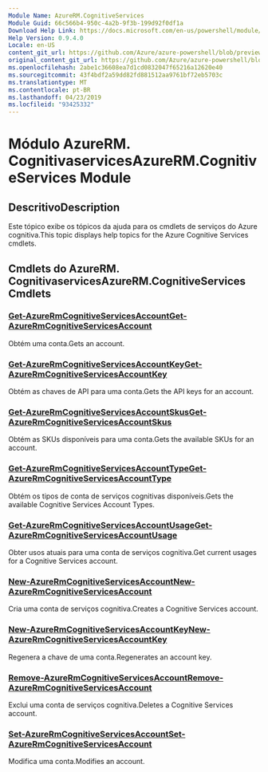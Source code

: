 ```yaml
---
Module Name: AzureRM.CognitiveServices
Module Guid: 66c566b4-950c-4a2b-9f3b-199d92f0df1a
Download Help Link: https://docs.microsoft.com/en-us/powershell/module/azurerm.cognitiveservices
Help Version: 0.9.4.0
Locale: en-US
content_git_url: https://github.com/Azure/azure-powershell/blob/preview/src/ResourceManager/CognitiveServices/Commands.Management.CognitiveServices/help/AzureRM.CognitiveServices.md
original_content_git_url: https://github.com/Azure/azure-powershell/blob/preview/src/ResourceManager/CognitiveServices/Commands.Management.CognitiveServices/help/AzureRM.CognitiveServices.md
ms.openlocfilehash: 2abe1c36608ea7d1cd0832047f65216a12620e40
ms.sourcegitcommit: 43f4bdf2a59dd82fd881512aa9761bf72eb5703c
ms.translationtype: MT
ms.contentlocale: pt-BR
ms.lasthandoff: 04/23/2019
ms.locfileid: "93425332"
---
```

# <span data-ttu-id="bb221-101">Módulo AzureRM. Cognitivaservices</span><span class="sxs-lookup"><span data-stu-id="bb221-101">AzureRM.CognitiveServices Module</span></span>
## <span data-ttu-id="bb221-102">Descritivo</span><span class="sxs-lookup"><span data-stu-id="bb221-102">Description</span></span>
<span data-ttu-id="bb221-103">Este tópico exibe os tópicos da ajuda para os cmdlets de serviços do Azure cognitiva.</span><span class="sxs-lookup"><span data-stu-id="bb221-103">This topic displays help topics for the Azure Cognitive Services cmdlets.</span></span>

## <span data-ttu-id="bb221-104">Cmdlets do AzureRM. Cognitivaservices</span><span class="sxs-lookup"><span data-stu-id="bb221-104">AzureRM.CognitiveServices Cmdlets</span></span>
### [<span data-ttu-id="bb221-105">Get-AzureRmCognitiveServicesAccount</span><span class="sxs-lookup"><span data-stu-id="bb221-105">Get-AzureRmCognitiveServicesAccount</span></span>](Get-AzureRmCognitiveServicesAccount.md)
<span data-ttu-id="bb221-106">Obtém uma conta.</span><span class="sxs-lookup"><span data-stu-id="bb221-106">Gets an account.</span></span>

### [<span data-ttu-id="bb221-107">Get-AzureRmCognitiveServicesAccountKey</span><span class="sxs-lookup"><span data-stu-id="bb221-107">Get-AzureRmCognitiveServicesAccountKey</span></span>](Get-AzureRmCognitiveServicesAccountKey.md)
<span data-ttu-id="bb221-108">Obtém as chaves de API para uma conta.</span><span class="sxs-lookup"><span data-stu-id="bb221-108">Gets the API keys for an account.</span></span>

### [<span data-ttu-id="bb221-109">Get-AzureRmCognitiveServicesAccountSkus</span><span class="sxs-lookup"><span data-stu-id="bb221-109">Get-AzureRmCognitiveServicesAccountSkus</span></span>](Get-AzureRmCognitiveServicesAccountSkus.md)
<span data-ttu-id="bb221-110">Obtém as SKUs disponíveis para uma conta.</span><span class="sxs-lookup"><span data-stu-id="bb221-110">Gets the available SKUs for an account.</span></span>

### [<span data-ttu-id="bb221-111">Get-AzureRmCognitiveServicesAccountType</span><span class="sxs-lookup"><span data-stu-id="bb221-111">Get-AzureRmCognitiveServicesAccountType</span></span>](Get-AzureRmCognitiveServicesAccountType.md)
<span data-ttu-id="bb221-112">Obtém os tipos de conta de serviços cognitivas disponíveis.</span><span class="sxs-lookup"><span data-stu-id="bb221-112">Gets the available Cognitive Services Account Types.</span></span>

### [<span data-ttu-id="bb221-113">Get-AzureRmCognitiveServicesAccountUsage</span><span class="sxs-lookup"><span data-stu-id="bb221-113">Get-AzureRmCognitiveServicesAccountUsage</span></span>](Get-AzureRmCognitiveServicesAccountUsage.md)
<span data-ttu-id="bb221-114">Obter usos atuais para uma conta de serviços cognitiva.</span><span class="sxs-lookup"><span data-stu-id="bb221-114">Get current usages for a Cognitive Services account.</span></span>

### [<span data-ttu-id="bb221-115">New-AzureRmCognitiveServicesAccount</span><span class="sxs-lookup"><span data-stu-id="bb221-115">New-AzureRmCognitiveServicesAccount</span></span>](New-AzureRmCognitiveServicesAccount.md)
<span data-ttu-id="bb221-116">Cria uma conta de serviços cognitiva.</span><span class="sxs-lookup"><span data-stu-id="bb221-116">Creates a Cognitive Services account.</span></span>

### [<span data-ttu-id="bb221-117">New-AzureRmCognitiveServicesAccountKey</span><span class="sxs-lookup"><span data-stu-id="bb221-117">New-AzureRmCognitiveServicesAccountKey</span></span>](New-AzureRmCognitiveServicesAccountKey.md)
<span data-ttu-id="bb221-118">Regenera a chave de uma conta.</span><span class="sxs-lookup"><span data-stu-id="bb221-118">Regenerates an account key.</span></span>

### [<span data-ttu-id="bb221-119">Remove-AzureRmCognitiveServicesAccount</span><span class="sxs-lookup"><span data-stu-id="bb221-119">Remove-AzureRmCognitiveServicesAccount</span></span>](Remove-AzureRmCognitiveServicesAccount.md)
<span data-ttu-id="bb221-120">Exclui uma conta de serviços cognitiva.</span><span class="sxs-lookup"><span data-stu-id="bb221-120">Deletes a Cognitive Services account.</span></span>

### [<span data-ttu-id="bb221-121">Set-AzureRmCognitiveServicesAccount</span><span class="sxs-lookup"><span data-stu-id="bb221-121">Set-AzureRmCognitiveServicesAccount</span></span>](Set-AzureRmCognitiveServicesAccount.md)
<span data-ttu-id="bb221-122">Modifica uma conta.</span><span class="sxs-lookup"><span data-stu-id="bb221-122">Modifies an account.</span></span>

